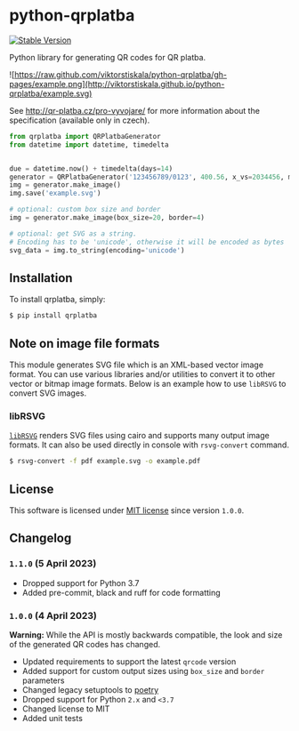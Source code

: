 # python-qrplatba

[![Stable Version](https://img.shields.io/pypi/v/qrplatba?label=stable)](https://pypi.org/project/qrplatba/#description)

Python library for generating QR codes for QR platba.

![https://raw.github.com/viktorstiskala/python-qrplatba/gh-pages/example.png](http://viktorstiskala.github.io/python-qrplatba/example.svg)

See http://qr-platba.cz/pro-vyvojare/ for more information about the specification (available only in czech).

```python
from qrplatba import QRPlatbaGenerator
from datetime import datetime, timedelta


due = datetime.now() + timedelta(days=14)
generator = QRPlatbaGenerator('123456789/0123', 400.56, x_vs=2034456, message='text', due_date=due)
img = generator.make_image()
img.save('example.svg')

# optional: custom box size and border
img = generator.make_image(box_size=20, border=4)

# optional: get SVG as a string.
# Encoding has to be 'unicode', otherwise it will be encoded as bytes
svg_data = img.to_string(encoding='unicode')
```

## Installation

To install qrplatba, simply:

```bash
$ pip install qrplatba
```

## Note on image file formats

This module generates SVG file which is an XML-based vector image format. You can use various libraries and/or utilities to convert it to other vector or bitmap image formats. Below is an example how to use ``libRSVG`` to convert SVG images.

### libRSVG

[`libRSVG`](https://wiki.gnome.org/action/show/Projects/LibRsvg?action=show) renders SVG files using cairo and supports many output image formats. It can also be used directly in console with ``rsvg-convert`` command.

```bash
$ rsvg-convert -f pdf example.svg -o example.pdf
```

## License

This software is licensed under [MIT license](https://opensource.org/license/mit/) since version `1.0.0`.

## Changelog

### `1.1.0` (5 April 2023)

- Dropped support for Python 3.7
- Added pre-commit, black and ruff for code formatting

### `1.0.0` (4 April 2023)

**Warning:** While the API is mostly backwards compatible, the look and size of the generated QR codes has changed.

- Updated requirements to support the latest `qrcode` version
- Added support for custom output sizes using `box_size` and `border` parameters
- Changed legacy setuptools to [poetry](https://python-poetry.org/)
- Dropped support for Python `2.x` and `<3.7`
- Changed license to MIT
- Added unit tests




